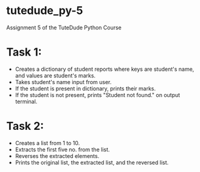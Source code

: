 # tutedude_py-5
Assignment 5 of the TuteDude Python Course

# Task 1:
- Creates a dictionary of student reports where keys are student's name, and values are student's marks.
- Takes student's name input from user.
- If the student is present in dictionary, prints their marks.
- If the student is not present, prints "Student not found." on output terminal.

# Task 2:
- Creates a list from 1 to 10.
- Extracts the first five no. from the list.
- Reverses the extracted elements.
- Prints the original list, the extracted list, and the reversed list.
